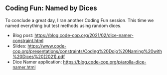 Coding Fun: Named by Dices
--------------------------

To conclude a great day, I ran another Coding Fun session. This time we named everything but test methods using random dices.

* Blog post: https://blog.code-cop.org/2021/02/dice-namer-constraint.html
* Slides: https://www.code-cop.org/presentations/constraints/Coding%20Dojo%20Naming%20with%20Dices%20(2021).pdf
* Dice Namer application: https://blog.code-cop.org/p/arolla-dice-namer.html
